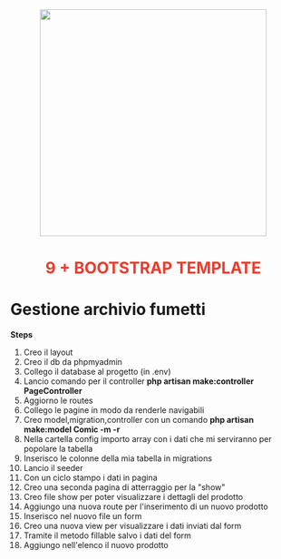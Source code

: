 <div align="center"><a href="https://laravel.com" target="_blank"><img src="https://raw.githubusercontent.com/laravel/art/master/logo-lockup/5%20SVG/2%20CMYK/1%20Full%20Color/laravel-logolockup-cmyk-red.svg" width="400"></a>
<h1><strong style="color: #EF3B2D;">9 + BOOTSTRAP TEMPLATE</strong></h1></div>

# Gestione archivio fumetti

**Steps**

1. Creo il layout
2. Creo il db da phpmyadmin
3. Collego il database al progetto (in .env)
4. Lancio comando per il controller **php artisan make:controller PageController**
5. Aggiorno le routes
6. Collego le pagine in modo da renderle navigabili
7. Creo model,migration,controller con un comando **php artisan make:model Comic -m -r**
8. Nella cartella config importo array con i dati che mi serviranno per popolare la tabella
9. Inserisco le colonne della mia tabella in migrations
10. Lancio il seeder
11. Con un ciclo stampo i dati in pagina
12. Creo una seconda pagina di atterraggio per la "show"
13. Creo file show per poter visualizzare i dettagli del prodotto
14. Aggiungo una nuova route per l'inserimento di un nuovo prodotto
15. Inserisco nel nuovo file un form 
16. Creo una nuova view per visualizzare i dati inviati dal form
17. Tramite il metodo fillable salvo i dati del form 
18. Aggiungo nell'elenco il nuovo prodotto
